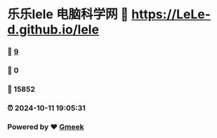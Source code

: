 # 乐乐lele 电脑科学网 :link: https://LeLe-d.github.io/lele 
### :page_facing_up: [9](https://LeLe-d.github.io/lele/tag.html) 
### :speech_balloon: 0 
### :hibiscus: 15852 
### :alarm_clock: 2024-10-11 19:05:31 
### Powered by :heart: [Gmeek](https://github.com/Meekdai/Gmeek)

